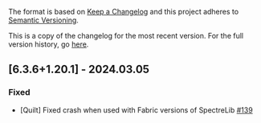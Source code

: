 The format is based on [Keep a Changelog](http://keepachangelog.com/en/1.0.0/) and this project adheres to [Semantic Versioning](http://semver.org/spec/v2.0.0.html).

This is a copy of the changelog for the most recent version. For the full version history, go [here](https://github.com/illusivesoulworks/comforts/blob/1.20.x/CHANGELOG.md).

## [6.3.6+1.20.1] - 2024.03.05
### Fixed
- [Quilt] Fixed crash when used with Fabric versions of SpectreLib [#139](https://github.com/illusivesoulworks/comforts/issues/139)
